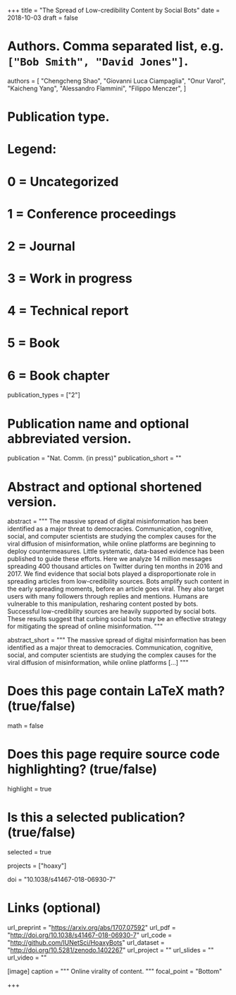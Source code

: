 +++
title = "The Spread of Low-credibility Content by Social Bots"
date = 2018-10-03
draft = false

# Authors. Comma separated list, e.g. `["Bob Smith", "David Jones"]`.
authors = [
    "Chengcheng Shao",
    "Giovanni Luca Ciampaglia",
    "Onur Varol",
    "Kaicheng Yang",
    "Alessandro Flammini",
    "Filippo Menczer",
]

# Publication type.
# Legend:
# 0 = Uncategorized
# 1 = Conference proceedings
# 2 = Journal
# 3 = Work in progress
# 4 = Technical report
# 5 = Book
# 6 = Book chapter
publication_types = ["2"]

# Publication name and optional abbreviated version.
publication = "Nat. Comm. (in press)"
publication_short = ""

# Abstract and optional shortened version.
abstract = """ The massive spread of digital misinformation has been identified as a major threat to democracies. Communication, cognitive, social, and computer scientists are studying the complex causes for the viral diffusion of misinformation, while online platforms are beginning to deploy countermeasures. Little systematic, data-based evidence has been published to guide these efforts.  Here we analyze 14 million messages spreading 400 thousand articles on Twitter during ten months in 2016 and 2017. We find evidence that social bots played a disproportionate role in spreading articles from low-credibility sources. Bots amplify such content in the early spreading moments, before an article goes viral. They also target users with many followers through replies and mentions. Humans are vulnerable to this manipulation, resharing content posted by bots. Successful low-credibility sources are heavily supported by social bots. These results suggest that curbing social bots may be an effective strategy for mitigating the spread of online misinformation. """

abstract_short = """ The massive spread of digital misinformation has been identified as a major threat to democracies. Communication, cognitive, social, and computer scientists are studying the complex causes for the viral diffusion of misinformation, while online platforms [...] """ 

# Does this page contain LaTeX math? (true/false)
math = false

# Does this page require source code highlighting? (true/false)
highlight = true

# Is this a selected publication? (true/false)
selected = true

projects = ["hoaxy"]

doi = "10.1038/s41467-018-06930-7"

# Links (optional)
url_preprint = "https://arxiv.org/abs/1707.07592"
url_pdf = "http://doi.org/10.1038/s41467-018-06930-7"
url_code = "http://github.com/IUNetSci/HoaxyBots"
url_dataset = "http://doi.org/10.5281/zenodo.1402267"
url_project = ""
url_slides = ""
url_video = ""

[image]
  caption = """ Online virality of content. """
  focal_point = "Bottom"

+++


